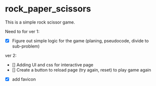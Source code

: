 # rock_paper_scissors
This is a simple rock scissor game. 

Need to for ver 1:
- [x] Figure out simple logic for the game (planing, pseudocode, divide to sub-problem)

ver 2:
+ [] Adding UI and css for interactive page
+ [] Create a button to reload page (try again, reset) to play game again
+ [x] add favicon 